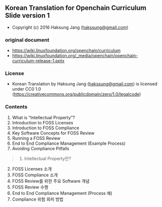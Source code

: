 ## Korean Translation for Openchain Curriculum Slide version 1
- Copyright (c) 2016 Haksung Jang (hakssung@gmail.com)

### original document
- https://wiki.linuxfoundation.org/openchain/curriculum
- https://wiki.linuxfoundation.org/_media/openchain/openchain-curriculum-release-1.pptx

### License
- Korean Translation by Haksung Jang (hakssung@gmail.com) is licensed under CC0 1.0 (https://creativecommons.org/publicdomain/zero/1.0/legalcode)

### Contents
1. What is “Intellectual Property”?
2. Introduction to FOSS Licenses
3. Introduction to FOSS Compliance
4. Key Software Concepts for FOSS Review
5. Running a FOSS Review
6. End to End Compliance Management (Example Process)
7. Avoiding Compliance Pitfalls

>1. Intellectual Property란?
2. FOSS Licenses 소개
3. FOSS Compliance 소개
4. FOSS Review를 위한 주요 Software 개념
5. FOSS Review 수행
6. End to End Compliance Management (Process 예)
7. Compliance 위험 회피 방법
